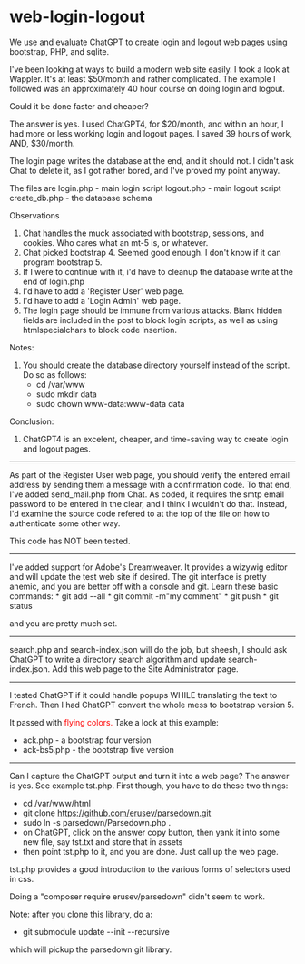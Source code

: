 # web-login-logout
We use and evaluate ChatGPT to create login and logout web pages using bootstrap, PHP, and sqlite.


I've been looking at ways to build a modern web site easily. I took a look at Wappler. It's at least $50/month
and rather complicated. The example I followed was an approximately 40 hour course on doing login and logout.

Could it be done faster and cheaper?

The answer is yes. I used ChatGPT4, for $20/month, and within an hour, I had more or less working login and
logout pages. I saved 39 hours of work, AND, $30/month.

The login page writes the database at the end, and it should not. I didn't ask Chat to delete it, as I got rather bored, and I've proved my point anyway.

The files are
  login.php - main login script
  logout.php - main logout script
  create_db.php - the database schema

Observations
1. Chat handles the muck associated with bootstrap, sessions, and cookies. Who cares what an mt-5 is, or whatever.
2. Chat picked bootstrap 4. Seemed good enough. I don't know if it can program bootstrap 5.
3. If I were to continue with it, i'd have to cleanup the database write at the end of login.php
4. I'd have to add a 'Register User' web page. 
5. I'd have to add a 'Login Admin' web page.
6. The login page should be immune from various attacks. Blank hidden fields are included in the
   post to block login scripts, as well as using htmlspecialchars to block code insertion. 

Notes:
1. You should create the database directory yourself instead of the script. Do so as follows:
     * cd /var/www
     * sudo mkdir data
     * sudo chown www-data:www-data data

Conclusion:
1. ChatGPT4 is an excelent, cheaper, and time-saving way to create login and logout pages.

---
As part of the Register User web page, you should verify the entered email address by sending
them a message with a confirmation code. To that end, I've added send_mail.php from Chat.
As coded, it requires the smtp email password to be entered in the clear, and I think I wouldn't do that.
Instead, I'd examine the source code refered to at the top of the file on how to authenticate
some other way.

This code has NOT been tested.

---
I've added support for Adobe's Dreamweaver. It provides a wizywig editor and will update the test web site if
desired. The git interface is pretty anemic, and you are better off with a console and git. Learn these
basic commands:
      * git add --all
      * git commit -m"my comment"
      * git push
      * git status

and you are pretty much set.

---

search.php and search-index.json will do the job, but sheesh, I should ask ChatGPT to write a directory
search algorithm and update search-index.json. Add this web page to the Site Administrator page.

---

I tested ChatGPT if it could handle popups WHILE translating the text to French. Then I had ChatGPT
convert the whole mess to bootstrap version 5. 

It passed with <span style="color:#FF0000">flying colors.</span> Take a look at this example:

  * ack.php - a bootstrap four version
  * ack-bs5.php - the bootstrap five version

---
Can I capture the ChatGPT output and turn it into a web page? The answer is yes. See example tst.php. First though,
you have to do these two things:

  * cd /var/www/html
  * git clone https://github.com/erusev/parsedown.git
  * sudo ln -s parsedown/Parsedown.php .
  * on ChatGPT, click on the answer copy button, then yank it into some new file, say tst.txt
    and store that in assets
  * then point tst.php to it, and you are done. Just call up the web page.
  
tst.php provides a good introduction to the various forms of selectors used in css.

Doing a "composer require erusev/parsedown" didn't seem to work.

Note: after you clone this library, do a:

  * git submodule update --init --recursive

which will pickup the parsedown git library.
